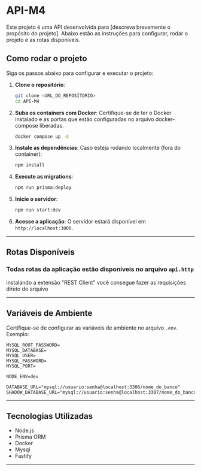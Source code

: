 # API-M4

Este projeto é uma API desenvolvida para [descreva brevemente o propósito do projeto]. Abaixo estão as instruções para configurar, rodar o projeto e as rotas disponíveis.

## Como rodar o projeto

Siga os passos abaixo para configurar e executar o projeto:

1. **Clone o repositório**:
    ```bash
    git clone <URL_DO_REPOSITORIO>
    cd API-M4
    ```

2. **Suba os containers com Docker**:
    Certifique-se de ter o Docker instalado e as portas que estão configuradas no arquivo docker-compose liberadas.
    ```bash
    docker compose up -d
    ```

3. **Instale as dependências**:
    Caso esteja rodando localmente (fora do container):
    ```bash
    npm install
    ```

4. **Execute as migrations**:
    ```bash
    npm run prisma:deploy
    ```

5. **Inicie o servidor**:
    ```bash
    npm run start:dev
    ```

6. **Acesse a aplicação**:
    O servidor estará disponível em `http://localhost:3000`.

---

## Rotas Disponíveis

### Todas rotas da aplicação estão disponíveis no arquivo `api.http`

instalando a extensão "REST Client" você consegue fazer as requisições direto do arquivo

---

## Variáveis de Ambiente

Certifique-se de configurar as variáveis de ambiente no arquivo `.env`. Exemplo:

```
MYSQL_ROOT_PASSWORD=
MYSQL_DATABASE=
MYSQL_USER=
MYSQL_PASSWORD=
MYSQL_PORT=

NODE_ENV=dev

DATABASE_URL="mysql://usuario:senha@localhost:3306/nome_do_banco"
SHADOW_DATABASE_URL="mysql://usuario:senha@localhost:3307/nome_do_banco"
```

---

## Tecnologias Utilizadas

- Node.js
- Prisma ORM
- Docker
- Mysql
- Fastify

---